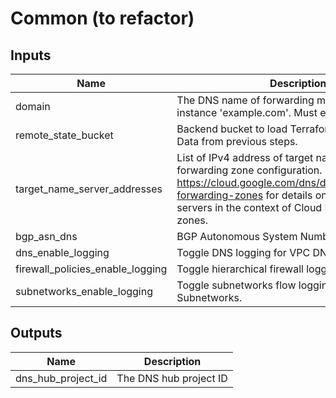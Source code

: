 # Common (to refactor)

<!-- BEGIN_TF_DOCS -->
## Inputs

| Name | Description | Type | Default | Required |
|------|-------------|------|---------|:--------:|
| domain | The DNS name of forwarding managed zone, for instance 'example.com'. Must end with a period. | `string` | n/a | yes |
| remote\_state\_bucket | Backend bucket to load Terraform Remote State Data from previous steps. | `string` | n/a | yes |
| target\_name\_server\_addresses | List of IPv4 address of target name servers for the forwarding zone configuration. See https://cloud.google.com/dns/docs/overview#dns-forwarding-zones for details on target name servers in the context of Cloud DNS forwarding zones. | `list(map(any))` | n/a | yes |
| bgp\_asn\_dns | BGP Autonomous System Number (ASN). | `number` | `64667` | no |
| dns\_enable\_logging | Toggle DNS logging for VPC DNS. | `bool` | `true` | no |
| firewall\_policies\_enable\_logging | Toggle hierarchical firewall logging. | `bool` | `true` | no |
| subnetworks\_enable\_logging | Toggle subnetworks flow logging for VPC Subnetworks. | `bool` | `true` | no |

## Outputs

| Name | Description |
|------|-------------|
| dns\_hub\_project\_id | The DNS hub project ID |
<!-- END_TF_DOCS -->